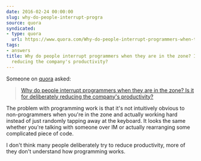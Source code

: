 ```yaml
---
date: 2016-02-24 00:00:00
slug: why-do-people-interrupt-progra
source: quora
syndicated:
- type: quora
  url: https://www.quora.com/Why-do-people-interrupt-programmers-when-they-are-in-the-zone-Is-it-for-deliberately-reducing-the-companys-productivity/answer/Roy-Tang
tags:
- answers
title: Why do people interrupt programmers when they are in the zone? Is it for deliberately
  reducing the company's productivity?
---
```


Someone on [quora](https://quora.com) asked:

> [Why do people interrupt programmers when they are in the zone? Is it for deliberately reducing the company's productivity?](https://www.quora.com/Why-do-people-interrupt-programmers-when-they-are-in-the-zone-Is-it-for-deliberately-reducing-the-companys-productivity/answer/Roy-Tang)


The problem with programming work is that it's not intuitively obvious to non-programmers when you're in the zone and actually working hard instead of just randomly tapping away at the keyboard. It looks the same whether you're talking with someone over IM or actually rearranging some complicated piece of code.

I don't think many people deliberately try to reduce productivity, more of they don't understand how programming works.